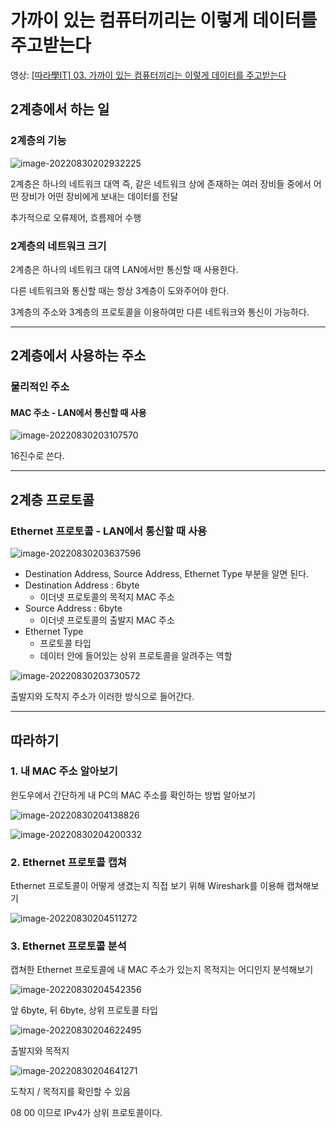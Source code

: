 # 가까이 있는 컴퓨터끼리는 이렇게 데이터를 주고받는다

영상: [[따라學IT] 03. 가까이 있는 컴퓨터끼리는 이렇게 데이터를 주고받는다](https://youtu.be/HkiOygWMARs?list=PL0d8NnikouEWcF1jJueLdjRIC4HsUlULi)

## 2계층에서 하는 일

### 2계층의 기능

![image-20220830202932225](3장-데이터-통신.assets/image-20220830202932225.png)

2계층은 하나의 네트워크 대역 즉, 같은 네트워크 상에 존재하는 여러 장비들 중에서 어떤 장비가 어떤 장비에게 보내는 데이터를 전달

추가적으로 오류제어, 흐름제어 수행



### 2계층의 네트워크 크기

2계층은 하나의 네트워크 대역 LAN에서만 통신할 때 사용한다.

다른 네트워크와 통신할 때는 항상 3계층이 도와주어야 한다.

3계층의 주소와 3계층의 프로토콜을 이용하여만 다른 네트워크와 통신이 가능하다.



---

## 2계층에서 사용하는 주소

### 물리적인 주소

#### MAC 주소 - LAN에서 통신할 때 사용

![image-20220830203107570](3장-데이터-통신.assets/image-20220830203107570.png)

16진수로 쓴다.



---

## 2계층 프로토콜

### Ethernet 프로토콜 - LAN에서 통신할 때 사용

![image-20220830203637596](3장-데이터-통신.assets/image-20220830203637596.png)

- Destination Address, Source Address, Ethernet Type 부분을 알면 된다.
- Destination Address : 6byte
  - 이더넷 프로토콜의 목적지 MAC 주소
- Source Address : 6byte
  - 이더넷 프로토콜의 출발지 MAC 주소
- Ethernet Type
  - 프로토콜 타입
  - 데이터 안에 들어있는 상위 프로토콜을 알려주는 역할

![image-20220830203730572](3장-데이터-통신.assets/image-20220830203730572.png)

출발지와 도착지 주소가 이러한 방식으로 들어간다.



---

## 따라하기

### 1. 내 MAC 주소 알아보기

윈도우에서 간단하게 내 PC의 MAC 주소를 확인하는 방법 알아보기

![image-20220830204138826](3장-데이터-통신.assets/image-20220830204138826.png)

![image-20220830204200332](3장-데이터-통신.assets/image-20220830204200332.png)





### 2. Ethernet 프로토콜 캡쳐

Ethernet 프로토콜이 어떻게 생겼는지 직접 보기 위해 Wireshark를 이용해 캡쳐해보기

![image-20220830204511272](3장-데이터-통신.assets/image-20220830204511272.png)



### 3. Ethernet 프로토콜 분석

캡쳐한 Ethernet 프로토콜에 내 MAC 주소가 있는지 목적지는 어디인지 분석해보기

![image-20220830204542356](3장-데이터-통신.assets/image-20220830204542356.png)

앞 6byte, 뒤 6byte, 상위 프로토콜 타입

![image-20220830204622495](3장-데이터-통신.assets/image-20220830204622495.png)

출발지와 목적지

![image-20220830204641271](3장-데이터-통신.assets/image-20220830204641271.png)

도착지 / 목적지를 확인할 수 있음

08 00 이므로 IPv4가 상위 프로토콜이다.